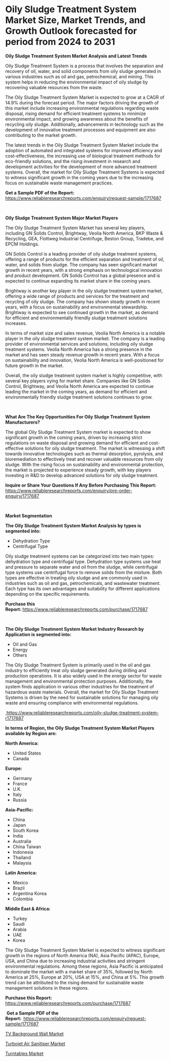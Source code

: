 <p><h1>Oily Sludge Treatment System Market Size, Market Trends, and Growth Outlook forecasted for period from 2024 to 2031</h1></p><p><strong>Oily Sludge Treatment System Market Analysis and Latest Trends</strong></p>
<p><p>Oily Sludge Treatment System is a process that involves the separation and recovery of oil, water, and solid components from oily sludge generated in various industries such as oil and gas, petrochemical, and mining. This system helps in reducing the environmental impact of oily sludge by recovering valuable resources from the waste.</p><p>The Oily Sludge Treatment System Market is expected to grow at a CAGR of 14.9% during the forecast period. The major factors driving the growth of this market include increasing environmental regulations regarding waste disposal, rising demand for efficient treatment systems to minimize environmental impact, and growing awareness about the benefits of recycling oily sludge. Additionally, advancements in technology such as the development of innovative treatment processes and equipment are also contributing to the market growth.</p><p>The latest trends in the Oily Sludge Treatment System Market include the adoption of automated and integrated systems for improved efficiency and cost-effectiveness, the increasing use of biological treatment methods for eco-friendly solutions, and the rising investment in research and development activities for the development of more advanced treatment systems. Overall, the market for Oily Sludge Treatment Systems is expected to witness significant growth in the coming years due to the increasing focus on sustainable waste management practices.</p></p>
<p><strong>Get a Sample PDF of the Report:&nbsp;</strong> <a href="https://www.reliableresearchreports.com/enquiry/request-sample/1717687">https://www.reliableresearchreports.com/enquiry/request-sample/1717687</a></p>
<p>&nbsp;</p>
<p><strong>Oily Sludge Treatment System Major Market Players</strong></p>
<p><p>The Oily Sludge Treatment System Market has several key players, including GN Solids Control, Brightway, Veolia North America, BKP Waste & Recycling, GEA, Flottweg Industrial Centrifuge, Beston Group, Tradebe, and EPCM Holdings.</p><p>GN Solids Control is a leading provider of oily sludge treatment systems, offering a range of products for the efficient separation and treatment of oil, water, and solids from sludge. The company has seen significant market growth in recent years, with a strong emphasis on technological innovation and product development. GN Solids Control has a global presence and is expected to continue expanding its market share in the coming years.</p><p>Brightway is another key player in the oily sludge treatment system market, offering a wide range of products and services for the treatment and recycling of oily sludge. The company has shown steady growth in recent years, with a focus on sustainability and environmental stewardship. Brightway is expected to see continued growth in the market, as demand for efficient and environmentally friendly sludge treatment solutions increases.</p><p>In terms of market size and sales revenue, Veolia North America is a notable player in the oily sludge treatment system market. The company is a leading provider of environmental services and solutions, including oily sludge treatment systems. Veolia North America has a strong presence in the market and has seen steady revenue growth in recent years. With a focus on sustainability and innovation, Veolia North America is well-positioned for future growth in the market.</p><p>Overall, the oily sludge treatment system market is highly competitive, with several key players vying for market share. Companies like GN Solids Control, Brightway, and Veolia North America are expected to continue leading the market in the coming years, as demand for efficient and environmentally friendly sludge treatment solutions continues to grow.</p></p>
<p>&nbsp;</p>
<p><strong>What Are The Key Opportunities For Oily Sludge Treatment System Manufacturers?</strong></p>
<p><p>The global Oily Sludge Treatment System market is expected to show significant growth in the coming years, driven by increasing strict regulations on waste disposal and growing demand for efficient and cost-effective solutions for oily sludge treatment. The market is witnessing a shift towards innovative technologies such as thermal desorption, pyrolysis, and bioremediation to effectively treat and recover valuable resources from oily sludge. With the rising focus on sustainability and environmental protection, the market is projected to experience steady growth, with key players investing in R&D to develop advanced solutions for oily sludge treatment.</p></p>
<p><strong>Inquire or Share Your Questions If Any Before Purchasing This Report:</strong> <a href="https://www.reliableresearchreports.com/enquiry/pre-order-enquiry/1717687">https://www.reliableresearchreports.com/enquiry/pre-order-enquiry/1717687</a></p>
<p>&nbsp;</p>
<p><strong>Market Segmentation</strong></p>
<p><strong>The Oily Sludge Treatment System Market Analysis by types is segmented into:</strong></p>
<p><ul><li>Dehydration Type</li><li>Centrifugal Type</li></ul></p>
<p><p>Oily sludge treatment systems can be categorized into two main types: dehydration type and centrifugal type. Dehydration type systems use heat and pressure to separate water and oil from the sludge, while centrifugal type systems use centrifugal force to remove solids from the mixture. Both types are effective in treating oily sludge and are commonly used in industries such as oil and gas, petrochemicals, and wastewater treatment. Each type has its own advantages and suitability for different applications depending on the specific requirements.</p></p>
<p><strong>Purchase this Report:&nbsp;</strong><a href="https://www.reliableresearchreports.com/purchase/1717687">https://www.reliableresearchreports.com/purchase/1717687</a></p>
<p>&nbsp;</p>
<p><strong>The Oily Sludge Treatment System Market Industry Research by Application is segmented into:</strong></p>
<p><ul><li>Oil and Gas</li><li>Energy</li><li>Others</li></ul></p>
<p><p>The Oily Sludge Treatment System is primarily used in the oil and gas industry to efficiently treat oily sludge generated during drilling and production operations. It is also widely used in the energy sector for waste management and environmental protection purposes. Additionally, the system finds application in various other industries for the treatment of hazardous waste materials. Overall, the market for Oily Sludge Treatment Systems is driven by the need for sustainable solutions for managing oily waste and ensuring compliance with environmental regulations.</p></p>
<p><a href="https://www.reliableresearchreports.com/oily-sludge-treatment-system-r1717687">&nbsp;https://www.reliableresearchreports.com/oily-sludge-treatment-system-r1717687</a></p>
<p><strong>In terms of Region, the Oily Sludge Treatment System Market Players available by Region are:</strong></p>
<p>
    <p> <strong> North America: </strong>
        <ul>
            <li>United States</li>
            <li>Canada</li>
        </ul>
        </p> 
    <p> <strong> Europe: </strong>
        <ul>
            <li>Germany</li>
            <li>France</li>
            <li>U.K.</li>
            <li>Italy</li>
            <li>Russia</li>
        </ul>
        </p> 
    <p> <strong> Asia-Pacific: </strong>
        <ul>
            <li>China</li>
            <li>Japan</li>
            <li>South Korea</li>
            <li>India</li>
            <li>Australia</li>
            <li>China Taiwan</li>
            <li>Indonesia</li>
            <li>Thailand</li>
            <li>Malaysia</li>
        </ul>
        </p> 
    <p> <strong> Latin America: </strong>
        <ul>
            <li>Mexico</li>
            <li>Brazil</li>
            <li>Argentina Korea</li>
            <li>Colombia</li>
        </ul>
        </p> 
    <p> <strong> Middle East & Africa: </strong>
        <ul>
            <li>Turkey</li>
            <li>Saudi</li>
            <li>Arabia</li>
            <li>UAE</li>
            <li>Korea</li>
        </ul>
    </p>
    </p>
<p><p>The Oily Sludge Treatment System Market is expected to witness significant growth in the regions of North America (NA), Asia Pacific (APAC), Europe, USA, and China due to increasing industrial activities and stringent environmental regulations. Among these regions, Asia Pacific is anticipated to dominate the market with a market share of 35%, followed by North America at 25%, Europe at 20%, USA at 15%, and China at 5%. This growth trend can be attributed to the rising demand for sustainable waste management solutions in these regions.</p></p>
<p><strong>Purchase this Report: </strong><a href="https://www.reliableresearchreports.com/purchase/1717687">https://www.reliableresearchreports.com/purchase/1717687</a></p>
<p>&nbsp;<strong>Get a Sample PDF of the Report:&nbsp;&nbsp;</strong><a href="https://www.reliableresearchreports.com/enquiry/request-sample/1717687">https://www.reliableresearchreports.com/enquiry/request-sample/1717687</a></p>
<p><strong></strong></p>
<p><p><a href="https://www.linkedin.com/pulse/tv-background-wall-market-trends-analysis-forecasted-period-2024-2031-bjq0e?trackingId=GPWe9gT1P1pfUEbhoZ1LiA%3D%3D">TV Background Wall Market</a></p><p><a href="https://www.linkedin.com/pulse/turbojet-air-sanitiser-market-furnishes-information-share-trends-bpu2e?trackingId=Up1Q9yCNKW9AuVBF1ybsCw%3D%3D">Turbojet Air Sanitiser Market</a></p><p><a href="https://www.linkedin.com/pulse/turntables-market-size-outlook-forecast-2024-2031-firmazon-eigfe?trackingId=5WxFWxxMNT4X6Ch5Fj1YDA%3D%3D">Turntables Market</a></p></p>
